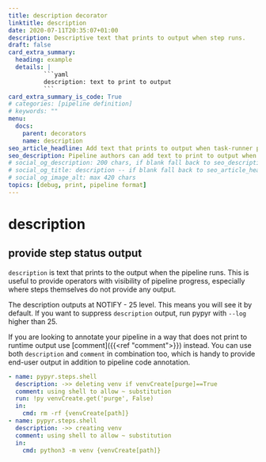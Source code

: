 ```yaml
---
title: description decorator
linktitle: description
date: 2020-07-11T20:35:07+01:00
description: Descriptive text that prints to output when step runs.
draft: false
card_extra_summary:
  heading: example
  details: |
          ```yaml
          description: text to print to output
          ```
card_extra_summary_is_code: True
# categories: [pipeline definition]
# keywords: ""
menu:
  docs:
    parent: decorators
    name: description
seo_article_headline: Add text that prints to output when task-runner pipeline step runs.
seo_description: Pipeline authors can add text to print to output when a step runs. This is helpful to see pipeline progress.
# social_og_description: 200 chars, if blank fall back to seo_description then description
# social_og_title: description -- if blank fall back to seo_article_headline > .Title. Max 70 chars
# social_og_image_alt: max 420 chars
topics: [debug, print, pipeline format]
---
```

# description
## provide step status output
`description` is text that prints to the output when the pipeline runs. This is
useful to provide operators with visibility of pipeline progress, especially
where steps themselves do not provide any output.

The description outputs at NOTIFY - 25 level. This means you will see it by
default. If you want to suppress `description` output, run pypyr with 
`--log` higher than 25.

If you are looking to annotate your pipeline in a way that does not print to 
runtime output use [comment]({{<ref "comment">}}) instead. You can use both 
`description` and `comment` in combination too, which is handy to provide 
end-user output in addition to pipeline code annotation.

```yaml
- name: pypyr.steps.shell
  description: ->> deleting venv if venvCreate[purge]==True
  comment: using shell to allow ~ substitution
  run: !py venvCreate.get('purge', False)
  in:
    cmd: rm -rf {venvCreate[path]}
- name: pypyr.steps.shell
  description: ->> creating venv
  comment: using shell to allow ~ substitution
  in:
    cmd: python3 -m venv {venvCreate[path]}
```